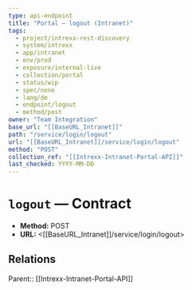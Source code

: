 ```yaml
---
type: api-endpoint
title: "Portal — logout (Intranet)"
tags:
  - project/intrexx-rest-discovery
  - system/intrexx
  - app/intranet
  - env/prod
  - exposure/internal-live
  - collection/portal
  - status/wip
  - spec/none
  - lang/de
  - endpoint/logout
  - method/post
owner: "Team Integration"
base_url: "[[BaseURL_Intranet]]"
path: "/service/login/logout"
url: "[[BaseURL_Intranet]]/service/login/logout"
method: "POST"
collection_ref: "[[Intrexx-Intranet-Portal-API]]"
last_checked: YYYY-MM-DD
---
```


# `logout` — Contract
- **Method:** POST
- **URL:** <[[BaseURL_Intranet]]/service/login/logout>

## Relations
Parent:: [[Intrexx-Intranet-Portal-API]]
